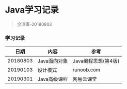 # Java学习记录
> 余洋军-20180803

### 学习记录
日期 | 内容 | 参考 
---|---|---
20180803 | Java面向对象 | Java编程思想(第4版) 
20190103 | 设计模式     | runoob.com
20190301 | Java高级课程 | 网易云课堂
